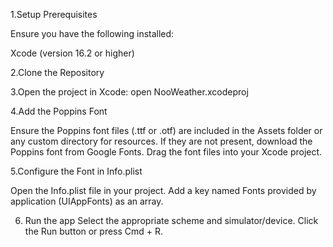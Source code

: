 1.Setup
Prerequisites

Ensure you have the following installed:

Xcode (version 16.2 or higher)

2.Clone the Repository

3.Open the project in Xcode:
open NooWeather.xcodeproj

4.Add the Poppins Font

Ensure the Poppins font files (.ttf or .otf) are included in the Assets folder or any custom directory for resources.
If they are not present, download the Poppins font from Google Fonts.
Drag the font files into your Xcode project.

5.Configure the Font in Info.plist

Open the Info.plist file in your project.
Add a key named Fonts provided by application (UIAppFonts) as an array.

6. Run the app
Select the appropriate scheme and simulator/device.
Click the Run button or press Cmd + R.
